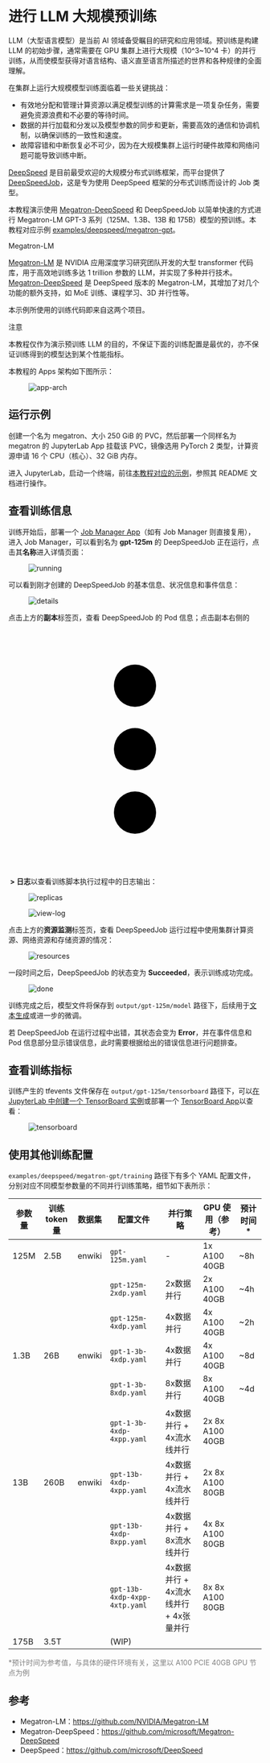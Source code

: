 # 进行 LLM 大规模预训练

LLM（大型语言模型）是当前 AI 领域备受瞩目的研究和应用领域。预训练是构建 LLM 的初始步骤，通常需要在 GPU 集群上进行大规模（10^3~10^4 卡）的并行训练，从而使模型获得对语言结构、语义直至语言所描述的世界和各种规律的全面理解。

在集群上运行大规模模型训练面临着一些关键挑战：

* 有效地分配和管理计算资源以满足模型训练的计算需求是一项复杂任务，需要避免资源浪费和不必要的等待时间。
* 数据的并行加载和分发以及模型参数的同步和更新，需要高效的通信和协调机制，以确保训练的一致性和速度。
* 故障容错和中断恢复必不可少，因为在大规模集群上运行时硬件故障和网络问题可能导致训练中断。

<a target="_blank" rel="noopener noreferrer" href="https://github.com/microsoft/DeepSpeed">DeepSpeed</a> 是目前最受欢迎的大规模分布式训练框架，而平台提供了 [DeepSpeedJob](../modules/jobs/deepspeedjob.md)，这是专为使用 DeepSpeed 框架的分布式训练而设计的 Job 类型。

本教程演示使用 <a target="_blank" rel="noopener noreferrer" href="https://github.com/microsoft/Megatron-DeepSpeed">Megatron-DeepSpeed</a> 和 DeepSpeedJob 以简单快速的方式进行 Megatron-LM GPT-3 系列（125M、1.3B、13B 和 175B）模型的预训练。本教程对应示例 <a target="_blank" rel="noopener noreferrer" href="https://github.com/t9k/examples/tree/master/deepspeed/megatron-gpt">examples/deepspeed/megatron-gpt</a>。

<aside class="note info">
<div class="title">Megatron-LM</div>

<a target="_blank" rel="noopener noreferrer" href="https://github.com/NVIDIA/Megatron-LM">Megatron-LM</a> 是 NVIDIA 应用深度学习研究团队开发的大型 transformer 代码库，用于高效地训练多达 1 trillion 参数的 LLM，并实现了多种并行技术。<a target="_blank" rel="noopener noreferrer" href="https://github.com/microsoft/Megatron-DeepSpeed">Megatron-DeepSpeed</a> 是 DeepSpeed 版本的 Megatron-LM，其增加了对几个功能的额外支持，如 MoE 训练、课程学习、3D 并行性等。

本示例所使用的训练代码即来自这两个项目。

</aside>

<aside class="note">
<div class="title">注意</div>

本教程仅作为演示预训练 LLM 的目的，不保证下面的训练配置是最优的，亦不保证训练得到的模型达到某个性能指标。

</aside>

本教程的 Apps 架构如下图所示：

<figure class="architecture">
  <img alt="app-arch" src="../../assets/task/train-model/llm-large-scale-pretraining/app-arch-simple.drawio.svg" />
</figure>

## 运行示例

创建一个名为 megatron、大小 250 GiB 的 PVC，然后部署一个同样名为 megatron 的 JupyterLab App 挂载该 PVC，镜像选用 PyTorch 2 类型，计算资源申请 16 个 CPU（核心）、32 GiB 内存。

进入 JupyterLab，启动一个终端，前往<a target="_blank" rel="noopener noreferrer" href="https://github.com/t9k/examples/tree/master/deepspeed/megatron-gpt">本教程对应的示例</a>，参照其 README 文档进行操作。

## 查看训练信息

训练开始后，部署一个 [Job Manager App](../../app/job-manager.md)（如有 Job Manager 则直接复用），进入 Job Manager，可以看到名为 **gpt-125m** 的 DeepSpeedJob 正在运行，点击其**名称**进入详情页面：

<figure class="screenshot">
    <img alt="running" src="../../assets/task/train-model/llm-large-scale-pretraining/running.png" />
</figure>

可以看到刚才创建的 DeepSpeedJob 的基本信息、状况信息和事件信息：

<figure class="screenshot">
    <img alt="details" src="../../assets/task/train-model/llm-large-scale-pretraining/details.png" />
</figure>

点击上方的**副本**标签页，查看 DeepSpeedJob 的 Pod 信息；点击副本右侧的 <span class="twemoji"><svg xmlns="http://www.w3.org/2000/svg" viewBox="0 0 24 24"><path d="M12 16a2 2 0 0 1 2 2 2 2 0 0 1-2 2 2 2 0 0 1-2-2 2 2 0 0 1 2-2m0-6a2 2 0 0 1 2 2 2 2 0 0 1-2 2 2 2 0 0 1-2-2 2 2 0 0 1 2-2m0-6a2 2 0 0 1 2 2 2 2 0 0 1-2 2 2 2 0 0 1-2-2 2 2 0 0 1 2-2Z"></path></svg></span>**&nbsp;> 日志**以查看训练脚本执行过程中的日志输出：

<figure class="screenshot">
    <img alt="replicas" src="../../assets/task/train-model/llm-large-scale-pretraining/replicas.png" />
</figure>

<figure class="screenshot">
    <img alt="view-log" src="../../assets/task/train-model/llm-large-scale-pretraining/view-log.png" />
</figure>

点击上方的**资源监测**标签页，查看 DeepSpeedJob 运行过程中使用集群计算资源、网络资源和存储资源的情况：

<figure class="screenshot">
    <img alt="resources" src="../../assets/task/train-model/llm-large-scale-pretraining/resources.png" />
</figure>

一段时间之后，DeepSpeedJob 的状态变为 **Succeeded**，表示训练成功完成。

<figure class="screenshot">
    <img alt="done" src="../../assets/task/train-model/llm-large-scale-pretraining/done.png" />
</figure>

训练完成之后，模型文件将保存到 `output/gpt-125m/model` 路径下，后续用于<a target="_blank" rel="noopener noreferrer" href="https://github.com/t9k/examples/tree/master/deepspeed/megatron-gpt#%E6%96%87%E6%9C%AC%E7%94%9F%E6%88%90">文本生成</a>或进一步的微调。

若 DeepSpeedJob 在运行过程中出错，其状态会变为 **Error**，并在事件信息和 Pod 信息部分显示错误信息，此时需要根据给出的错误信息进行问题排查。

## 查看训练指标

训练产生的 tfevents 文件保存在 `output/gpt-125m/tensorboard` 路径下，可以[在 JupyterLab 中创建一个 TensorBoard 实例](./dp-training.md#查看训练指标)或部署一个 [TensorBoard App](../../app/tensorboard.md)以查看：

<figure class="screenshot">
  <img alt="tensorboard" src="../../assets/task/train-model/llm-large-scale-pretraining/tensorboard.png" />
</figure>

## 使用其他训练配置

`examples/deepspeed/megatron-gpt/training` 路径下有多个 YAML 配置文件，分别对应不同模型参数量的不同并行训练策略，细节如下表所示：

| 参数量 | 训练 token 量 | 数据集 | 配置文件                      | 并行策略                               | GPU 使用（参考） | 预计时间* |
| ------ | ------------- | ------ | ----------------------------- | -------------------------------------- | ---------------- | --------- |
| 125M   | 2.5B          | enwiki | `gpt-125m.yaml`               | -                                      | 1x A100 40GB     | ~8h       |
|        |               |        | `gpt-125m-2xdp.yaml`          | 2x数据并行                             | 2x A100 40GB     | ~4h       |
|        |               |        | `gpt-125m-4xdp.yaml`          | 4x数据并行                             | 4x A100 40GB     | ~2h       |
| 1.3B   | 26B           | enwiki | `gpt-1-3b-4xdp.yaml`          | 4x数据并行                             | 4x A100 40GB     | ~8d       |
|        |               |        | `gpt-1-3b-8xdp.yaml`          | 8x数据并行                             | 8x A100 40GB     | ~4d       |
|        |               |        | `gpt-1-3b-4xdp-4xpp.yaml`     | 4x数据并行 + 4x流水线并行              | 2x 8x A100 40GB  |           |
| 13B    | 260B          | enwiki | `gpt-13b-4xdp-4xpp.yaml`      | 4x数据并行 + 4x流水线并行              | 2x 8x A100 80GB  |           |
|        |               |        | `gpt-13b-4xdp-8xpp.yaml`      | 4x数据并行 + 8x流水线并行              | 4x 8x A100 80GB  |           |
|        |               |        | `gpt-13b-4xdp-4xpp-4xtp.yaml` | 4x数据并行 + 4x流水线并行 + 4x张量并行 | 8x 8x A100 80GB  |           |
| 175B   | 3.5T          |        | (WIP)                         |                                        |                  |           |

<p style="color: gray; font-size: 14px">*预计时间为参考值，与具体的硬件环境有关，这里以 A100 PCIE 40GB GPU 节点为例</p>

## 参考

* Megatron-LM：<https://github.com/NVIDIA/Megatron-LM>
* Megatron-DeepSpeed：<https://github.com/microsoft/Megatron-DeepSpeed>
* DeepSpeed：<https://github.com/microsoft/DeepSpeed>
